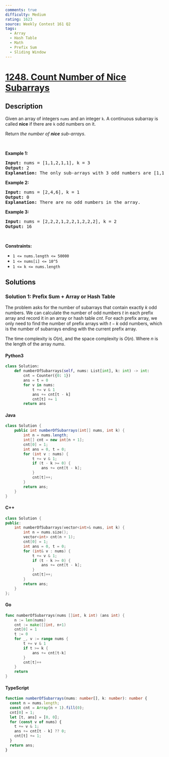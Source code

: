```yaml
---
comments: true
difficulty: Medium
rating: 1623
source: Weekly Contest 161 Q2
tags:
  - Array
  - Hash Table
  - Math
  - Prefix Sum
  - Sliding Window
---
```


<!-- problem:start -->

# [1248. Count Number of Nice Subarrays](https://leetcode.com/problems/count-number-of-nice-subarrays)

## Description

<!-- description:start -->

<p>Given an array of integers <code>nums</code> and an integer <code>k</code>. A continuous subarray is called <strong>nice</strong> if there are <code>k</code> odd numbers on it.</p>

<p>Return <em>the number of <strong>nice</strong> sub-arrays</em>.</p>

<p>&nbsp;</p>
<p><strong class="example">Example 1:</strong></p>

<pre>
<strong>Input:</strong> nums = [1,1,2,1,1], k = 3
<strong>Output:</strong> 2
<strong>Explanation:</strong> The only sub-arrays with 3 odd numbers are [1,1,2,1] and [1,2,1,1].
</pre>

<p><strong class="example">Example 2:</strong></p>

<pre>
<strong>Input:</strong> nums = [2,4,6], k = 1
<strong>Output:</strong> 0
<strong>Explanation:</strong> There are no odd numbers in the array.
</pre>

<p><strong class="example">Example 3:</strong></p>

<pre>
<strong>Input:</strong> nums = [2,2,2,1,2,2,1,2,2,2], k = 2
<strong>Output:</strong> 16
</pre>

<p>&nbsp;</p>
<p><strong>Constraints:</strong></p>

<ul>
	<li><code>1 &lt;= nums.length &lt;= 50000</code></li>
	<li><code>1 &lt;= nums[i] &lt;= 10^5</code></li>
	<li><code>1 &lt;= k &lt;= nums.length</code></li>
</ul>

<!-- description:end -->

## Solutions

<!-- solution:start -->

### Solution 1: Prefix Sum + Array or Hash Table

The problem asks for the number of subarrays that contain exactly $k$ odd numbers. We can calculate the number of odd numbers $t$ in each prefix array and record it in an array or hash table $cnt$. For each prefix array, we only need to find the number of prefix arrays with $t-k$ odd numbers, which is the number of subarrays ending with the current prefix array.

The time complexity is $O(n)$, and the space complexity is $O(n)$. Where $n$ is the length of the array $nums$.

<!-- tabs:start -->

#### Python3

```python
class Solution:
    def numberOfSubarrays(self, nums: List[int], k: int) -> int:
        cnt = Counter({0: 1})
        ans = t = 0
        for v in nums:
            t += v & 1
            ans += cnt[t - k]
            cnt[t] += 1
        return ans
```

#### Java

```java
class Solution {
    public int numberOfSubarrays(int[] nums, int k) {
        int n = nums.length;
        int[] cnt = new int[n + 1];
        cnt[0] = 1;
        int ans = 0, t = 0;
        for (int v : nums) {
            t += v & 1;
            if (t - k >= 0) {
                ans += cnt[t - k];
            }
            cnt[t]++;
        }
        return ans;
    }
}
```

#### C++

```cpp
class Solution {
public:
    int numberOfSubarrays(vector<int>& nums, int k) {
        int n = nums.size();
        vector<int> cnt(n + 1);
        cnt[0] = 1;
        int ans = 0, t = 0;
        for (int& v : nums) {
            t += v & 1;
            if (t - k >= 0) {
                ans += cnt[t - k];
            }
            cnt[t]++;
        }
        return ans;
    }
};
```

#### Go

```go
func numberOfSubarrays(nums []int, k int) (ans int) {
	n := len(nums)
	cnt := make([]int, n+1)
	cnt[0] = 1
	t := 0
	for _, v := range nums {
		t += v & 1
		if t >= k {
			ans += cnt[t-k]
		}
		cnt[t]++
	}
	return
}
```

#### TypeScript

```ts
function numberOfSubarrays(nums: number[], k: number): number {
  const n = nums.length;
  const cnt = Array(n + 1).fill(0);
  cnt[0] = 1;
  let [t, ans] = [0, 0];
  for (const v of nums) {
    t += v & 1;
    ans += cnt[t - k] ?? 0;
    cnt[t] += 1;
  }
  return ans;
}
```

<!-- tabs:end -->

<!-- solution:end -->

<!-- problem:end -->
